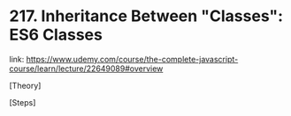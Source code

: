 # 217. Inheritance Between "Classes": ES6 Classes

link: https://www.udemy.com/course/the-complete-javascript-course/learn/lecture/22649089#overview

[Theory]







[Steps]


